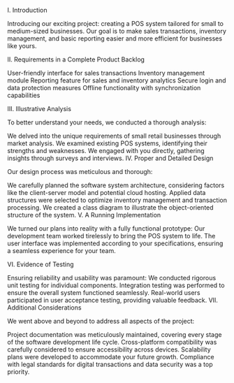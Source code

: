 I. Introduction

Introducing our exciting project: creating a POS system tailored for small to medium-sized businesses. Our goal is to make sales transactions, inventory management, and basic reporting easier and more efficient for businesses like yours.

II. Requirements in a Complete Product Backlog

User-friendly interface for sales transactions
Inventory management module
Reporting feature for sales and inventory analytics
Secure login and data protection measures
Offline functionality with synchronization capabilities



III. Illustrative Analysis

To better understand your needs, we conducted a thorough analysis:

We delved into the unique requirements of small retail businesses through market analysis.
We examined existing POS systems, identifying their strengths and weaknesses.
We engaged with you directly, gathering insights through surveys and interviews.
IV. Proper and Detailed Design

Our design process was meticulous and thorough:

We carefully planned the software system architecture, considering factors like the client-server model and potential cloud hosting.
Applied data structures were selected to optimize inventory management and transaction processing.
We created a class diagram to illustrate the object-oriented structure of the system.
V. A Running Implementation

We turned our plans into reality with a fully functional prototype:
Our development team worked tirelessly to bring the POS system to life.
The user interface was implemented according to your specifications, ensuring a seamless experience for your team.

VI. Evidence of Testing

Ensuring reliability and usability was paramount:
We conducted rigorous unit testing for individual components.
Integration testing was performed to ensure the overall system functioned seamlessly.
Real-world users participated in user acceptance testing, providing valuable feedback.
VII. Additional Considerations

We went above and beyond to address all aspects of the project:

Project documentation was meticulously maintained, covering every stage of the software development life cycle.
Cross-platform compatibility was carefully considered to ensure accessibility across devices.
Scalability plans were developed to accommodate your future growth.
Compliance with legal standards for digital transactions and data security was a top priority.
